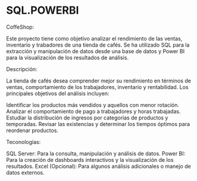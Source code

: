 # SQL.POWERBI

CoffeShop:

Este proyecto tiene como objetivo analizar el rendimiento de las ventas, inventario y trabadores de una tienda de cafés. Se ha utilizado SQL para la extracción y manipulación de datos desde una base de datos y Power BI para la visualización de los resultados de análisis.

Descripción:

La tienda de cafés desea comprender mejor su rendimiento en términos de ventas, comportamiento de los trabajadores, inventario y rentabilidad. Los principales objetivos del análisis incluyen:

Identificar los productos más vendidos y aquellos con menor rotación.
Analizar el comportamiento de pago a trabajadores y horas trabajadas.
Estudiar la distribución de ingresos por categorías de productos y temporadas.
Revisar las existencias y determinar los tiempos óptimos para reordenar productos.


Teconologías:

SQL Server: Para la consulta, manipulación y análisis de datos.
Power BI: Para la creación de dashboards interactivos y la visualización de los resultados.
Excel (Opcional): Para algunos análisis adicionales o manejo de datos externos.
